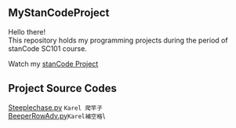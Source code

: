 ## MyStanCodeProject
Hello there!\
This repository holds my programming projects during the period of stanCode SC101 course.

Watch my [stanCode Project](https://github.com/zk5605783/MyStanCodeProject/tree/main/stanCode%20Project)
## Project Source Codes
 [Steeplechase.py](https://github.com/zk5605783/MyStanCodeProject/blob/main/stanCode%20Project/Steeplechase.py)
 `Karel 爬竿子`\
 [BeeperRowAdv.py]()`Karel補空格`\
 

